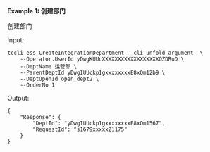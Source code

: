 **Example 1: 创建部门**

创建部门

Input: 

```
tccli ess CreateIntegrationDepartment --cli-unfold-argument  \
    --Operator.UserId yDwgKUUcXXXXXXXXXXXXXXXXXXQZDRuD \
    --DeptName 运营部 \
    --ParentDeptId yDwgIUUckp1gxxxxxxxxE8xOm12b9 \
    --DeptOpenId open_dept2 \
    --OrderNo 1
```

Output: 
```
{
    "Response": {
        "DeptId": "yDwgIUUckp1gxxxxxxxxE8xOm1567",
        "RequestId": "s1679xxxxx21175"
    }
}
```

